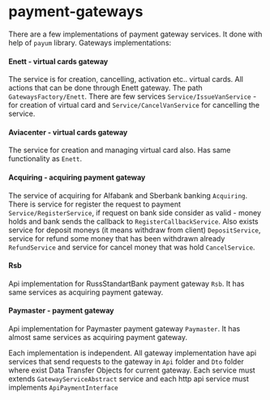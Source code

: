 
# payment-gateways

There are a few implementations of payment gateway services. It done with help of `payum` library.
Gateways implementations:
#### Enett - virtual cards gateway
The service is for creation, cancelling, activation etc.. virtual cards. All actions that can be done through Enett gateway. The path `GatewaysFactory/Enett`. There are few services `Service/IssueVanService` - for creation of virtual card and `Service/CancelVanService` for cancelling the service. 
#### Aviacenter - virtual cards gateway
The service for creation and managing virtual card also. Has same functionality as `Enett`.
#### Acquiring - acquiring payment gateway
The service of acquiring for Alfabank and Sberbank banking `Acquiring`. There is service for register the request to payment `Service/RegisterService`, if request on bank side consider as valid - money holds and bank sends the callback to `RegisterCallbackService`. Also exists service for deposit moneys (it means withdraw from client) `DepositService`, service for refund some money that has been withdrawn already `RefundService` and service for cancel money that was hold `CancelService`.
#### Rsb
Api implementation for RussStandartBank payment gateway `Rsb`. It has same services as acquiring payment gateway.
#### Paymaster - payment gateway
Api implementation for Paymaster payment gateway `Paymaster`. It has almost same services as acquiring payment gateway.

Each implementation is independent. All gateway implementation have api services that send requests to the gateway in `Api` folder and `Dto` folder where exist Data Transfer Objects for current gateway. Each service must extends `GatewayServiceAbstract` service and each http api service must implements `ApiPaymentInterface`
